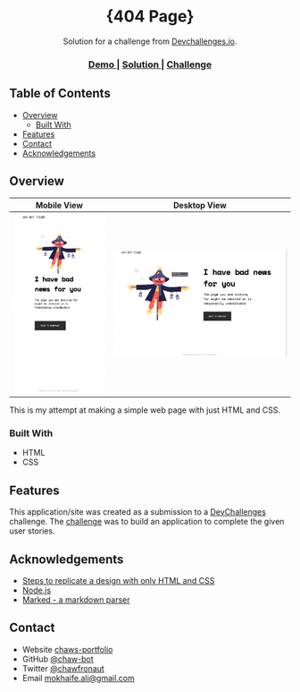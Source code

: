 <!-- Please update value in the {}  -->

<h1 align="center">{404 Page}</h1>

<div align="center">
   Solution for a challenge from  <a href="http://devchallenges.io" target="_blank">Devchallenges.io</a>.
</div>

<div align="center">
  <h3>
    <a href="https://chaw-bot.github.io/404-Page/">
      Demo
    </a>
    <span> | </span>
    <a href="https://github.com/chaw-bot/404-Page/">
      Solution
    </a>
    <span> | </span>
    <a href="https://devchallenges.io/challenges/wBunSb7FPrIepJZAg0sY">
      Challenge
    </a>
  </h3>
</div>

<!-- TABLE OF CONTENTS -->

## Table of Contents

- [Overview](#overview)
  - [Built With](#built-with)
- [Features](#features)
- [Contact](#contact)
- [Acknowledgements](#acknowledgements)

<!-- OVERVIEW -->

## Overview

| Mobile View                      | Desktop View                      |
| -------------------------------- | --------------------------------- |
| ![screenshot](images/mobile.png) | ![screenshot](images/desktop.png) |

This is my attempt at making a simple web page with just HTML and CSS.

### Built With

<!-- This section should list any major frameworks that you built your project using. Here are a few examples.-->

- HTML
- CSS

## Features

<!-- List the features of your application or follow the template. Don't share the figma file here :) -->

This application/site was created as a submission to a [DevChallenges](https://devchallenges.io/challenges) challenge. The [challenge](https://devchallenges.io/challenges/wBunSb7FPrIepJZAg0sY) was to build an application to complete the given user stories.

## Acknowledgements

<!-- This section should list any articles or add-ons/plugins that helps you to complete the project. This is optional but it will help you in the future. For exmpale -->

- [Steps to replicate a design with only HTML and CSS](https://devchallenges-blogs.web.app/how-to-replicate-design/)
- [Node.js](https://nodejs.org/)
- [Marked - a markdown parser](https://github.com/chjj/marked)

## Contact

- Website [chaws-portfolio](https://mo-khaife-site.netlify.app/)
- GitHub [@chaw-bot](https://github.com/MuhammadAli-ai)
- Twitter [@chawfronaut](https://twitter.com/Khaife_Codes)
- Email [mokhaife.ali@gmail.com](mailto:mokhaife.ali@gmail.com)
